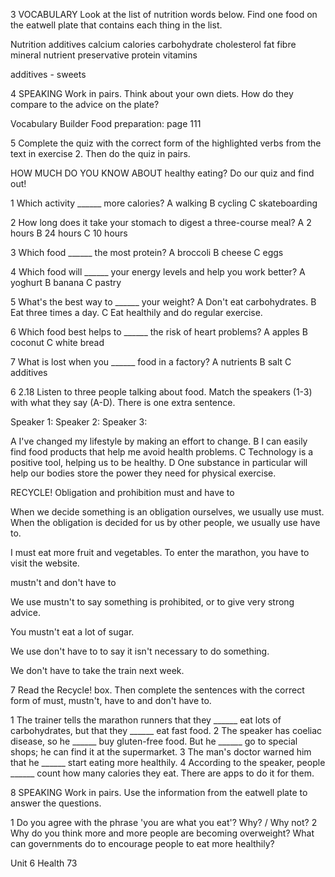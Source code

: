 3 VOCABULARY Look at the list of nutrition words below. Find one food on the eatwell plate that contains each thing in the list.

Nutrition additives calcium calories carbohydrate cholesterol fat fibre mineral nutrient preservative protein vitamins

additives - sweets

4 SPEAKING Work in pairs. Think about your own diets. How do they compare to the advice on the plate?

Vocabulary Builder Food preparation: page 111

5 Complete the quiz with the correct form of the highlighted verbs from the text in exercise 2. Then do the quiz in pairs.

HOW MUCH DO YOU KNOW ABOUT healthy eating?
Do our quiz and find out!

1 Which activity ______ more calories?
   A walking   B cycling   C skateboarding

2 How long does it take your stomach to digest a three-course meal?
   A 2 hours   B 24 hours   C 10 hours

3 Which food ______ the most protein?
   A broccoli   B cheese   C eggs

4 Which food will ______ your energy levels and help you work better?
   A yoghurt   B banana   C pastry

5 What's the best way to ______ your weight?
   A Don't eat carbohydrates.
   B Eat three times a day.
   C Eat healthily and do regular exercise.

6 Which food best helps to ______ the risk of heart problems?
   A apples   B coconut   C white bread

7 What is lost when you ______ food in a factory?
   A nutrients   B salt   C additives

6 2.18 Listen to three people talking about food. Match the speakers (1-3) with what they say (A-D). There is one extra sentence.

Speaker 1:   Speaker 2:   Speaker 3:

A I've changed my lifestyle by making an effort to change.
B I can easily find food products that help me avoid health problems.
C Technology is a positive tool, helping us to be healthy.
D One substance in particular will help our bodies store the power they need for physical exercise.

RECYCLE! Obligation and prohibition
must and have to

When we decide something is an obligation ourselves, we usually use must. When the obligation is decided for us by other people, we usually use have to.

I must eat more fruit and vegetables.
To enter the marathon, you have to visit the website.

mustn't and don't have to

We use mustn't to say something is prohibited, or to give very strong advice.

You mustn't eat a lot of sugar.

We use don't have to to say it isn't necessary to do something.

We don't have to take the train next week.

7 Read the Recycle! box. Then complete the sentences with the correct form of must, mustn't, have to and don't have to.

1 The trainer tells the marathon runners that they ______ eat lots of carbohydrates, but that they ______ eat fast food.
2 The speaker has coeliac disease, so he ______ buy gluten-free food. But he ______ go to special shops; he can find it at the supermarket.
3 The man's doctor warned him that he ______ start eating more healthily.
4 According to the speaker, people ______ count how many calories they eat. There are apps to do it for them.

8 SPEAKING Work in pairs. Use the information from the eatwell plate to answer the questions.

1 Do you agree with the phrase 'you are what you eat'? Why? / Why not?
2 Why do you think more and more people are becoming overweight? What can governments do to encourage people to eat more healthily?

Unit 6 Health 73